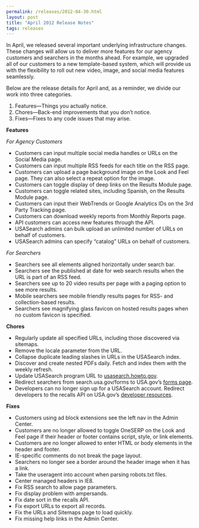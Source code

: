 ```yaml
---
permalink: /releases/2012-04-30.html
layout: post
title: "April 2012 Release Notes"
tags: releases 
---
```

<p>In April, we released several important underlying infrastructure changes. These changes will allow us to deliver more features for our agency customers and searchers in the months ahead. For example, we upgraded all of our customers to a new template-based system, which will provide us with the flexibility to roll out new video, image, and social media features seamlessly.</p>
<p>Below are the release details for April and, as a reminder, we divide our work into three categories.</p>
<ol><li>Features—Things you actually notice.</li>
<li>Chores—Back-end improvements that you don’t notice.</li>
<li>Fixes—Fixes to any code issues that may arise.</li>
</ol><p><strong>Features</strong></p>
<p><em>For Agency Customers</em></p>
<ul><li>Customers can input multiple social media handles or URLs on the Social Media page.</li>
<li>Customers can input multiple RSS feeds for each title on the RSS page.</li>
<li>Customers can upload a page background image on the Look and Feel page. They can also select a repeat option for the image.</li>
<li>Customers can toggle display of deep links on the Results Module page.</li>
<li>Customers can toggle related sites, including Spanish, on the Results Module page.</li>
<li>Customers can input their WebTrends or Google Analytics IDs on the 3rd Party Tracking page.</li>
<li>Customers can download weekly reports from Monthly Reports page.</li>
<li>API customers can access new features through the API.</li>
<li>USASearch admins can bulk upload an unlimited number of URLs on behalf of customers.</li>
<li>USASearch admins can specify &#8220;catalog&#8221; URLs on behalf of customers.</li>
</ul><p><em>For Searchers</em></p>
<ul><li>Searchers see all elements aligned horizontally under search bar.</li>
<li>Searchers see the published at date for web search results when the URL is part of an RSS feed.</li>
<li>Searchers see up to 20 video results per page with a paging option to see more results.</li>
<li>Mobile searchers see mobile friendly results pages for RSS- and collection-based results.</li>
<li>Searchers see magnifying glass favicon on hosted results pages when no custom favicon is specified.</li>
</ul><p><strong>Chores</strong></p>
<ul><li>Regularly update all specified URLs, including those discovered via sitemaps.</li>
<li>Remove the locale parameter from the URL.</li>
<li>Collapse duplicate leading slashes in URLs in the USASearch index.</li>
<li>Discover and create nested PDFs daily. Fetch and index them with the weekly refresh.</li>
<li>Update USASearch program URL to <a href="http://usasearch.howto.gov">usasearch.howto.gov</a>.</li>
<li>Redirect searchers from search.usa.gov/forms to USA.gov&#8217;s <a href="http://www.usa.gov/Topics/Reference-Shelf/forms.shtml">forms page</a>.</li>
<li>Developers can no longer sign up for a USASearch account. Redirect developers to the recalls API on USA.gov&#8217;s <a href="http://www.usa.gov/About/developer-resources/developers.shtml">developer resources</a>.</li>
</ul><p><strong>Fixes</strong></p>
<ul><li>Customers using ad block extensions see the left nav in the Admin Center.</li>
<li>Customers are no longer allowed to toggle OneSERP on the Look and Feel page if their header or footer contains script, style, or link elements.</li>
<li>Customers are no longer allowed to enter HTML or body elements in the header and footer.</li>
<li>IE-specific comments do not break the page layout.</li>
<li>Searchers no longer see a border around the header image when it has a link.</li>
<li>Take the useragent into account when parsing robots.txt files.</li>
<li>Center managed headers in IE8.</li>
<li>Fix RSS search to allow page parameters.</li>
<li>Fix display problem with ampersands.</li>
<li>Fix date sort in the recalls API.</li>
<li>Fix export URLs to export all records.</li>
<li>Fix the URLs and Sitemaps page to load quickly.</li>
<li>Fix missing help links in the Admin Center.</li>
</ul>
